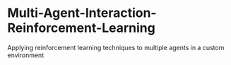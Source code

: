 # Multi-Agent-Interaction-Reinforcement-Learning
Applying reinforcement learning techniques to multiple agents in a custom environment
